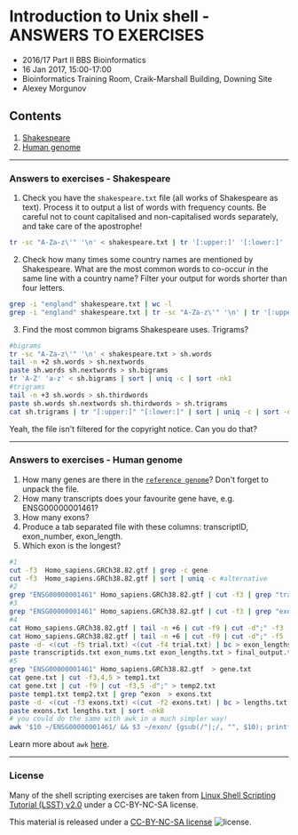 # Introduction to Unix shell - ANSWERS TO EXERCISES

* 2016/17 Part II BBS Bioinformatics
* 16 Jan 2017, 15:00-17:00
* Bioinformatics Training Room, Craik-Marshall Building, Downing Site
* Alexey Morgunov

## Contents

1. [Shakespeare](#answers-to-exercises---shakespeare)
2. [Human genome](#answers-to-exercises---human-genome)

---
### Answers to exercises - Shakespeare

1. Check you have the `shakespeare.txt` file (all works of Shakespeare as text). Process it to output a list of words with frequency counts. Be careful not to count capitalised and non-capitalised words separately, and take care of the apostrophe!
  ```bash
tr -sc "A-Za-z\'" '\n' < shakespeare.txt | tr '[:upper:]' '[:lower:]' | sort | uniq -c | sort -nk1
```  

2. Check how many times some country names are mentioned by Shakespeare. What are the most common words to co-occur in the same line with a country name? Filter your output for words shorter than four letters.
  ```bash
grep -i "england" shakespeare.txt | wc -l
grep -i "england" shakespeare.txt | tr -sc "A-Za-z\'" '\n' | tr '[:upper:]' '[:lower:]' | grep -v "england" | grep '.\{4\}' | sort | uniq -c | sort -nk1
```  

3. Find the most common bigrams Shakespeare uses. Trigrams?
  ```bash
#bigrams
tr -sc "A-Za-z\'" '\n' < shakespeare.txt > sh.words
tail -n +2 sh.words > sh.nextwords
paste sh.words sh.nextwords > sh.bigrams
tr 'A-Z' 'a-z' < sh.bigrams | sort | uniq -c | sort -nk1
#trigrams
tail -n +3 sh.words > sh.thirdwords
paste sh.words sh.nextwords sh.thirdwords > sh.trigrams
cat sh.trigrams | tr "[:upper:]" "[:lower:]" | sort | uniq -c | sort -nk1
```  

  Yeah, the file isn't filtered for the copyright notice. Can you do that?  

---
### Answers to exercises - Human genome

1. How many genes are there in the [`reference genome`](exercises/Homo_sapiens.GRCh38.83.gtf.gz)? Don't forget to unpack the file.
2. How many transcripts does your favourite gene have, e.g. ENSG00000001461?
3. How many exons?
4. Produce a tab separated file with these columns: transcriptID, exon_number, exon_length.
5. Which exon is the longest?

```bash
#1
cut -f3  Homo_sapiens.GRCh38.82.gtf | grep -c gene
cut -f3  Homo_sapiens.GRCh38.82.gtf | sort | uniq -c #alternative
#2
grep "ENSG00000001461" Homo_sapiens.GRCh38.82.gtf | cut -f3 | grep "transcript" | wc -l
#3
grep "ENSG00000001461" Homo_sapiens.GRCh38.82.gtf | cut -f3 | grep "exon" | wc -l
#4
cat Homo_sapiens.GRCh38.82.gtf | tail -n +6 | cut -f9 | cut -d";" -f3 | cut -d\" -f2 > transcriptids.txt
cat Homo_sapiens.GRCh38.82.gtf | tail -n +6 | cut -f9 | cut -d";" -f5 | cut -d\" -f2 > exon_nums.txt
paste -d- <(cut -f5 trial.txt) <(cut -f4 trial.txt) | bc > exon_lengths.txt
paste transcriptids.txt exon_nums.txt exon_lengths.txt > final_output.txt
#5
grep "ENSG00000001461" Homo_sapiens.GRCh38.82.gtf  > gene.txt
cat gene.txt | cut -f3,4,5 > temp1.txt
cat gene.txt | cut -f9 | cut -f3,5 -d";" > temp2.txt
paste temp1.txt temp2.txt | grep ^exon  > exons.txt
paste -d- <(cut -f3 exons.txt) <(cut -f2 exons.txt) | bc > lengths.txt
paste exons.txt lengths.txt | sort -nk8
# you could do the same with awk in a much simpler way!
awk '$10 ~/ENSG00000001461/ && $3 ~/exon/ {gsub(/"|;/, "", $10); printf("%s\t%d\n", $10, ($5-$4))}' Homo_sapiens.GRCh38.82.gtf | sort -rnk2 | head -1
```

Learn more about `awk` [here](#Notes2#awk).

---
### License

Many of the shell scripting exercises are taken from [Linux Shell Scripting Tutorial (LSST) v2.0](https://bash.cyberciti.biz/guide/Main_Page) under a CC-BY-NC-SA license.

This material is released under a
[CC-BY-NC-SA license](https://creativecommons.org/licenses/by-nc-sa/4.0/) ![license](https://licensebuttons.net/l/by-nc-sa/3.0/88x31.png).
